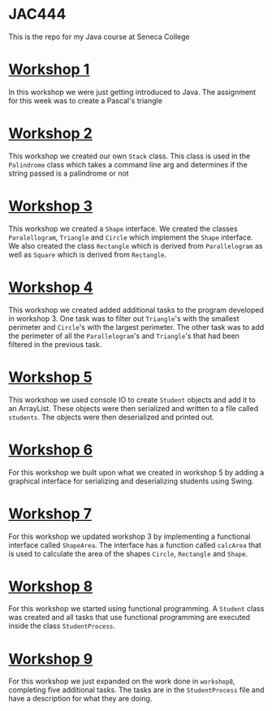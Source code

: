 # JAC444

This is the repo for my Java course at Seneca College

# [Workshop 1](./workshop1)

In this workshop we were just getting introduced to Java. The assignment for this week was to create a Pascal's triangle

# [Workshop 2](./workshop2)

This workshop we created our own `Stack` class. This class is used in the `Palindrome` class which takes a command line arg and determines if the string passed is a palindrome or not

# [Workshop 3](./workshop3)

This workshop we created a `Shape` interface. We created the classes `Paralellogram`, `Triangle` and `Circle` which implement the `Shape` interface. We also created the class `Rectangle` which is derived from `Parallelogram` as well as `Square` which is derived from `Rectangle`.

# [Workshop 4](./workshop4)

This workshop we created added additional tasks to the program developed in workshop 3. One task was to filter out `Triangle`'s with the smallest perimeter and `Circle`'s with the largest perimeter. The other task was to add the perimeter of all the `Parallelogram`'s and `Triangle`'s that had been filtered in the previous task.

# [Workshop 5](./workshop5)

This workshop we used console IO to create `Student` objects and add it to an ArrayList. These objects were then serialized and written to a file called `students`. The objects were then deserialized and printed out.

# [Workshop 6](./workshop6)

For this workshop we built upon what we created in workshop 5 by adding a graphical interface for serializing and deserializing students using Swing.

# [Workshop 7](./workshop7)

For this workshop we updated workshop 3 by implementing a functional interface called `ShapeArea`. The interface has a function called `calcArea` that is used to calculate the area of the shapes `Circle`, `Rectangle` and `Shape`.

# [Workshop 8](./workshop8)

For this workshop we started using functional programming. A `Student` class was created and all tasks that use functional programming are executed inside the class `StudentProcess`.

# [Workshop 9](./workshop9)

For this workshop we just expanded on the work done in `workshop8`, completing five additional tasks. The tasks are in the `StudentProcess` file and have a description for what they are doing.
